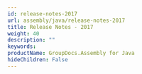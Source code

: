 ```yaml
---
id: release-notes-2017
url: assembly/java/release-notes-2017
title: Release Notes - 2017
weight: 40
description: ""
keywords: 
productName: GroupDocs.Assembly for Java
hideChildren: False
---
```

